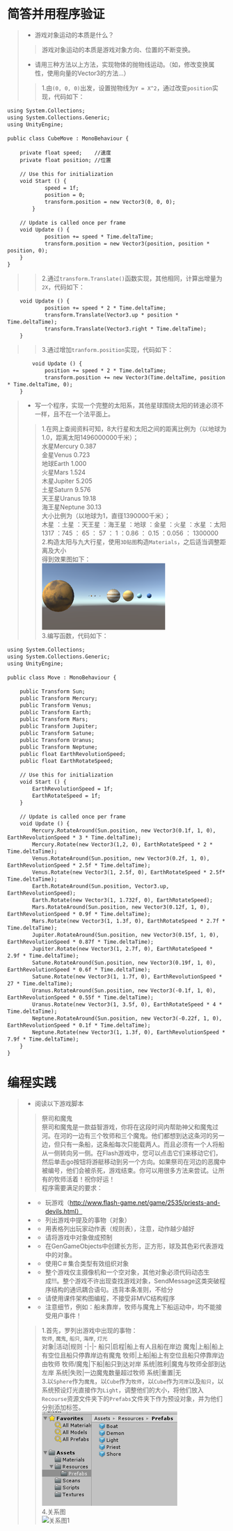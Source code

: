 # 简答并用程序验证
>* 游戏对象运动的本质是什么？
>> 游戏对象运动的本质是游戏对象方向、位置的不断变换。
>* 请用三种方法以上方法，实现物体的抛物线运动。（如，修改变换属性，使用向量的Vector3的方法...）
>> 1.由`(0, 0, 0)`出发，设置抛物线为`Y = X^2`，通过改变`position`实现，代码如下：
```
using System.Collections;
using System.Collections.Generic;
using UnityEngine;

public class CubeMove : MonoBehaviour {

    private float speed;	//速度
    private float position;	//位置

	// Use this for initialization
	void Start () {
            speed = 1f;
            position = 0;
            transform.position = new Vector3(0, 0, 0);
        }
	
	// Update is called once per frame
	void Update () {
            position += speed * Time.deltaTime;
            transform.position = new Vector3(position, position * position, 0);
	}
}
```
>> 2.通过`transform.Translate()`函数实现，其他相同，计算出增量为`2X`，代码如下：
```
	void Update () {
            position += speed * 2 * Time.deltaTime;
            transform.Translate(Vector3.up * position * Time.deltaTime);
            transform.Translate(Vector3.right * Time.deltaTime);
	}
```
>> 3.通过增加`tranform.position`实现，代码如下：
```
        void Update () {
            position += speed * 2 * Time.deltaTime;
            transform.position += new Vector3(Time.deltaTime, position * Time.deltaTime, 0);
	}
```
>* 写一个程序，实现一个完整的太阳系，其他星球围绕太阳的转速必须不一样，且不在一个法平面上。
>> 1.在网上查阅资料可知，8大行星和太阳之间的距离比例为（以地球为1.0，距离太阳1496000000千米）；<br>
水星Mercury 0.387<br>
金星Venus 0.723<br>
地球Earth 1.000<br>
火星Mars 1.524<br>
木星Jupiter 5.205<br>
土星Saturn 9.576<br>
天王星Uranus 19.18<br>
海王星Neptune 30.13<br>
>> 大小比例为（以地球为1，直径1390000千米）；<br>
木星 ：土星 ：天王星 ：海王星 ：地球 ：金星 ：火星 ：水星 ：太阳<br>
1317 ：745 ： 65 ： 57 ： 1 ：0.86 ： 0.15 ：0.056 ： 1300000<br>
>> 2.构造太阳与九大行星，使用`3D贴图`构造`Materials`，之后适当调整距离及大小<br>
>> 得到效果图如下：<br>
![效果图1](https://github.com/wyj16340227/3D-unity/blob/master/%E6%95%88%E6%9E%9C%E5%9B%BE1.png "效果图1")<br>
>> 3.编写函数，代码如下：
```
using System.Collections;
using System.Collections.Generic;
using UnityEngine;

public class Move : MonoBehaviour {

    public Transform Sun;
    public Transform Mercury;
    public Transform Venus;
    public Transform Earth;
    public Transform Mars;
    public Transform Jupiter;
    public Transform Satune;
    public Transform Uranus;
    public Transform Neptune;
    public float EarthRevolutionSpeed;
    public float EarthRotateSpeed;

	// Use this for initialization
	void Start () {
        EarthRevolutionSpeed = 1f;
        EarthRotateSpeed = 1f;
	}
	
	// Update is called once per frame
	void Update () {
        Mercury.RotateAround(Sun.position, new Vector3(0.1f, 1, 0), EarthRevolutionSpeed * 3 * Time.deltaTime);
        Mercury.Rotate(new Vector3(1,2, 0), EarthRotateSpeed * 2 * Time.deltaTime);
        Venus.RotateAround(Sun.position, new Vector3(0.2f, 1, 0), EarthRevolutionSpeed * 2.5f * Time.deltaTime);
        Venus.Rotate(new Vector3(1, 2.5f, 0), EarthRotateSpeed * 2.5f* Time.deltaTime);
        Earth.RotateAround(Sun.position, Vector3.up, EarthRevolutionSpeed);
        Earth.Rotate(new Vector3(1, 1.732f, 0), EarthRotateSpeed);
        Mars.RotateAround(Sun.position, new Vector3(0.12f, 1, 0), EarthRevolutionSpeed * 0.9f * Time.deltaTime);
        Mars.Rotate(new Vector3(1, 1.3f, 0), EarthRotateSpeed * 2.7f * Time.deltaTime);
        Jupiter.RotateAround(Sun.position, new Vector3(0.15f, 1, 0), EarthRevolutionSpeed * 0.87f * Time.deltaTime);
        Jupiter.Rotate(new Vector3(1, 2.7f, 0), EarthRotateSpeed * 2.9f * Time.deltaTime);
        Satune.RotateAround(Sun.position, new Vector3(0.19f, 1, 0), EarthRevolutionSpeed * 0.6f * Time.deltaTime);
        Satune.Rotate(new Vector3(1, 1.7f, 0), EarthRevolutionSpeed * 27 * Time.deltaTime);
        Uranus.RotateAround(Sun.position, new Vector3(-0.1f, 1, 0), EarthRevolutionSpeed * 0.55f * Time.deltaTime);
        Uranus.Rotate(new Vector3(1, 3.5f, 0), EarthRotateSpeed * 4 * Time.deltaTime);
        Neptune.RotateAround(Sun.position, new Vector3(-0.22f, 1, 0), EarthRevolutionSpeed * 0.1f * Time.deltaTime);
        Neptune.Rotate(new Vector3(1, 1.3f, 0), EarthRevolutionSpeed * 7.9f * Time.deltaTime);
    }
}
```
# 编程实践
>* 阅读以下游戏脚本
>> 祭司和魔鬼<br>
>>祭司和魔鬼是一款益智游戏，你将在这段时间内帮助神父和魔鬼过河。在河的一边有三个牧师和三个魔鬼。他们都想到达这条河的另一边，但只有一条船，这条船每次只能载两人。而且必须有一个人将船从一侧转向另一侧。在Flash游戏中，您可以点击它们来移动它们，然后单击go按钮将游艇移动到另一个方向。如果祭司在河边的恶魔中被编号，他们会被杀死，游戏结束。你可以用很多方法来尝试。让所有的牧师活着！祝你好运！<br>
>程序需要满足的要求：<br>
>* * 玩游戏（http://www.flash-game.net/game/2535/priests-and-devils.html）
>* * 列出游戏中提及的事物（对象）
>* * 用表格列出玩家动作表（规则表），注意，动作越少越好
>* * 请将游戏中对象做成预制
>* * 在GenGameObjects中创建长方形，正方形，球及其色彩代表游戏中的对象。
>* * 使用C＃集合类型有效组织对象
>* * 整个游戏仅主摄像机和一个空对象，其他对象必须代码动态生成!!!。整个游戏不许出现查找游戏对象，SendMessage这类突破程序结构的通讯耦合语句。违背本条准则，不给分
>* * 请使用课件架构图编程，不接受非MVC结构程序
>* * 注意细节，例如：船未靠岸，牧师与魔鬼上下船运动中，均不能接受用户事件！
>> 1.首先，罗列出游戏中出现的事物：<br>
`牧师`, `魔鬼`, `船只`, `海岸`, `灯光`<br>
对象|活动|规则
-|-|-
船只|启程|船上有人且船在岸边
魔鬼|上船|船上有空位且船只停靠岸边有魔鬼
牧师|上船|船上有空位且船只停靠岸边由牧师
牧师/魔鬼|下船|船只到达对岸
系统|胜利|魔鬼与牧师全部到达左岸
系统|失败|一边魔鬼数量超过牧师
系统|重置|无<br>
>> 3.以`Sphere`作为`魔鬼`，以`Cube`作为`牧师`，以`Cube`作为`河岸`以及`船只`，以系统预设灯光直接作为`Light`，调整他们的大小，将他们放入`Recourse`资源文件夹下的`Prefabs`文件夹下作为预设对象，并为他们分别添加标签。<br>
![预设文件](https://github.com/wyj16340227/3D-unity/blob/master/%E9%A2%84%E8%AE%BE%E6%96%87%E4%BB%B6.png "预设文件")<br>
>> 4.关系图<br>
![关系图1](http://imglf4.nosdn.127.net/img/S3F1ejdrdGNrNFhvbUJCZHNtczRDN25tVTc5WUQvaTk3ckROOVNhZC9yRFF5K0k0R2hkWVVnPT0.png?imageView&thumbnail=500x0&quality=96&stripmeta=0 "关系图1")<br>
